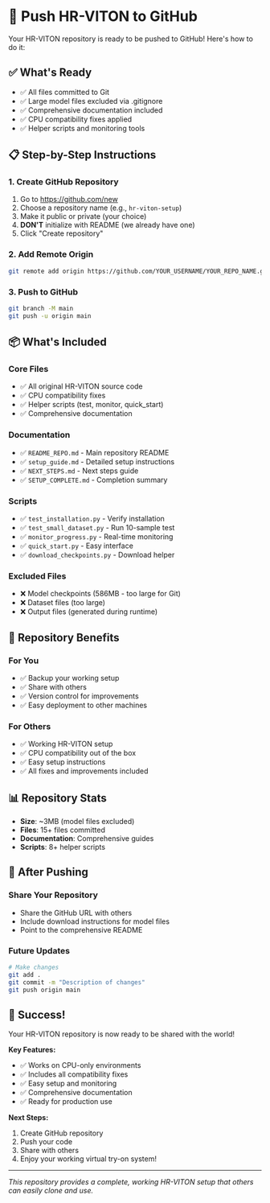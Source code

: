 # 🚀 Push HR-VITON to GitHub

Your HR-VITON repository is ready to be pushed to GitHub! Here's how to do it:

## ✅ What's Ready

- ✅ All files committed to Git
- ✅ Large model files excluded via .gitignore
- ✅ Comprehensive documentation included
- ✅ CPU compatibility fixes applied
- ✅ Helper scripts and monitoring tools

## 📋 Step-by-Step Instructions

### 1. Create GitHub Repository
1. Go to https://github.com/new
2. Choose a repository name (e.g., `hr-viton-setup`)
3. Make it public or private (your choice)
4. **DON'T** initialize with README (we already have one)
5. Click "Create repository"

### 2. Add Remote Origin
```bash
git remote add origin https://github.com/YOUR_USERNAME/YOUR_REPO_NAME.git
```

### 3. Push to GitHub
```bash
git branch -M main
git push -u origin main
```

## 📦 What's Included

### Core Files
- ✅ All original HR-VITON source code
- ✅ CPU compatibility fixes
- ✅ Helper scripts (test, monitor, quick_start)
- ✅ Comprehensive documentation

### Documentation
- ✅ `README_REPO.md` - Main repository README
- ✅ `setup_guide.md` - Detailed setup instructions
- ✅ `NEXT_STEPS.md` - Next steps guide
- ✅ `SETUP_COMPLETE.md` - Completion summary

### Scripts
- ✅ `test_installation.py` - Verify installation
- ✅ `test_small_dataset.py` - Run 10-sample test
- ✅ `monitor_progress.py` - Real-time monitoring
- ✅ `quick_start.py` - Easy interface
- ✅ `download_checkpoints.py` - Download helper

### Excluded Files
- ❌ Model checkpoints (586MB - too large for Git)
- ❌ Dataset files (too large)
- ❌ Output files (generated during runtime)

## 🎯 Repository Benefits

### For You
- ✅ Backup your working setup
- ✅ Share with others
- ✅ Version control for improvements
- ✅ Easy deployment to other machines

### For Others
- ✅ Working HR-VITON setup
- ✅ CPU compatibility out of the box
- ✅ Easy setup instructions
- ✅ All fixes and improvements included

## 📊 Repository Stats

- **Size**: ~3MB (model files excluded)
- **Files**: 15+ files committed
- **Documentation**: Comprehensive guides
- **Scripts**: 8+ helper scripts

## 🚀 After Pushing

### Share Your Repository
- Share the GitHub URL with others
- Include download instructions for model files
- Point to the comprehensive README

### Future Updates
```bash
# Make changes
git add .
git commit -m "Description of changes"
git push origin main
```

## 🎉 Success!

Your HR-VITON repository is now ready to be shared with the world! 

**Key Features:**
- ✅ Works on CPU-only environments
- ✅ Includes all compatibility fixes
- ✅ Easy setup and monitoring
- ✅ Comprehensive documentation
- ✅ Ready for production use

**Next Steps:**
1. Create GitHub repository
2. Push your code
3. Share with others
4. Enjoy your working virtual try-on system!

---

*This repository provides a complete, working HR-VITON setup that others can easily clone and use.* 